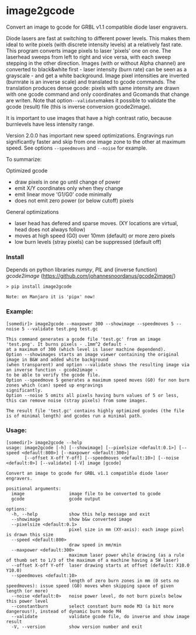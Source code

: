 # image2gcode
Convert an image to gcode for GRBL v1.1 compatible diode laser engravers.

Diode lasers are fast at switching to different power levels. This makes them ideal to write pixels (with discrete intensity levels) at a relatively fast rate. This program converts image pixels to laser 'pixels' one on one. The laserhead sweeps from left to right and vice versa, with each sweep stepping in the other direction. Images (with or without Alpha channel) are converted to black&white first - laser intensity (burn rate) can be seen as a grayscale - and get a white background. Image pixel intensities are inverted (burnrate is an inverse scale) and translated to gcode commands.
The translation produces dense gcode: pixels with same intensity are drawn with one gcode command and only coordinates and Gcomands that change are writen.
Note that option```--validate```makes it possible to validate the gcode (result) file (this is inverse conversion gcode2image).

It is important to use images that have a high contrast ratio, because burnlevels have less intensity range.

Version 2.0.0 has important new speed optimizations. Engravings run significantly faster and skip from one image zone to the other at maximum speed. See options ```--speedmoves``` and ```--noise``` for example.

To summarize:

Optimized gcode
- draw pixels in one go until change of power
- emit X/Y coordinates only when they change
- emit linear move 'G1/G0' code minimally
- does not emit zero power (or below cutoff) pixels

General optimizations
- laser head has defered and sparse moves.
(XY locations are virtual, head does not always follow)
- moves at high speed (G0) over 10mm (default) or more zero pixels
- low burn levels (stray pixels) can be suppressed (default off)

### Install
Depends on python libraries *numpy*, *PIL* and (inverse function) *gcode2image* (https://github.com/johannesnoordanus/gcode2image/)
```
> pip install image2gcode

Note: on Manjaro it is 'pipx' now!
```
### Example:
```
[somedir]> image2gcode --maxpower 300 --showimage --speedmoves 5 --noise 5 --validate test.png test.gc

This command generates a gcode file 'test.gc' from an image 'test.png'. It burns pixels - .1mm^2 default - 
at a maximum of 300 (which level is laser machine dependend).
Option --showimages starts an image viewer containing the original image in B&W and added white background 
(when transparent) and option --validate shows the resulting image via an inverse function - gcode2image - 
to be able to verify the gcode file. 
Option --speedmove 5 generates a maximum speed moves (G0) for non burn zones which (can) speed up engravings 
significantly. 
Option --noise 5 omits all pixels having burn values of 5 or less, this can remove noise (stray pixels) from some images. 

The result file 'test.gc' contains highly optimized gcodes (the file is of minimal length) and gcodes run a minimal path.
```
### Usage:
```
[somedir]> image2gcode --help
usage: image2gcode [-h] [--showimage] [--pixelsize <default:0.1>] [--speed <default:800>] [--maxpower <default:300>] 
       [--offset X-off Y-off] [--speedmoves <default:10>] [--noise <default:0>] [--validate] [-V] image [gcode]

Convert an image to gcode for GRBL v1.1 compatible diode laser engravers.

positional arguments:
  image                 image file to be converted to gcode
  gcode                 gcode output

options:
  -h, --help            show this help message and exit
  --showimage           show b&w converted image
  --pixelsize <default:0.1>
                        pixel size in mm (XY-axis): each image pixel is drawn this size
  --speed <default:800>
                        draw speed in mm/min
  --maxpower <default:300>
                        maximum laser power while drawing (as a rule of thumb set to 1/3 of the maximum of a machine having a 5W laser)
  --offset X-off Y-off  laser drawing starts at offset (default: X10.0 Y10.0)
  --speedmoves <default:10>
                        length of zero burn zones in mm (0 sets no speedmoves): issue speed (G0) moves when skipping space of given length (or more)
  --noise <default:0>   noise power level, do not burn pixels below this power level
  --constantburn        select constant burn mode M3 (a bit more dangerous!), instead of dynamic burn mode M4
  --validate            validate gcode file, do inverse and show image result
  -V, --version         show version number and exit

```                        
